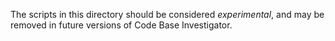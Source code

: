 The scripts in this directory should be considered *experimental*, and may be
removed in future versions of Code Base Investigator.
